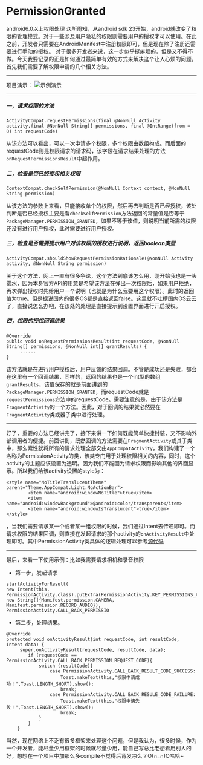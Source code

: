 # PermissionGranted
android6.0以上权限处理
众所周知，从android sdk 23开始，android就改变了权限的管理模式。对于一些涉及用户隐私的权限则需要用户的授权才可以使用。在此之前，开发者只需要在AndroidManifest中注册权限即可，但是现在除了注册还需要进行手动的授权。
对于很多开发者来说，这一步似乎挺麻烦的，但是又不得不做。今天我要记录的正是如何通过最简单有效的方式来解决这个让人心烦的问题。
首先我们需要了解权限申请的几个相关方法。

---

项目演示：
![示例演示](http://upload-images.jianshu.io/upload_images/1860505-4d4b41b451905bff.gif?imageMogr2/auto-orient/strip)


---

##### 一，请求权限的方法
```
ActivityCompat.requestPermissions(final @NonNull Activity activity,final @NonNull String[] permissions, final @IntRange(from = 0) int requestCode)
```
从该方法可以看出，可以一次申请多个权限，多个权限由数组构成。而后面的requestCode则是权限请求的请求码，该字段在请求结果处理的方法```onRequestPermissionsResult```中起作用。
##### 二，检查是否已经授权相关权限
```
ContextCompat.checkSelfPermission(@NonNull Context context, @NonNull String permission)
```
从该方法的参数上来看，只能接收单个的权限，然后再去判断是否已经授权，该处判断是否已经授权主要是看```checkSelfPermission```方法返回的常量值是否等于```PackageManager.PERMISSION_GRANTED```，如果不等于该值，则说明当前所需的权限还没有进行用户授权，此时需要进行用户授权。
##### 三，检查是否需要提示用户对该权限的授权进行说明，返回boolean类型
```
ActivityCompat.shouldShowRequestPermissionRationale(@NonNull Activity activity, @NonNull String permission)
```
关于这个方法，网上一直有很多争论，这个方法到底该怎么用，刚开始我也是一头雾水，因为本身官方API的用意是希望该方法在弹出一次权限后，如果用户拒绝，再次弹出授权时先给用户一个说明（也就是为什么我要用这个权限）。此时的返回值为true。但是据说国内的很多OS都是直接返回false。这里就不吐槽国内OS云云了，直接说怎么办吧，在该处的处理是直接提示到设置界面进行开启授权。

##### 四，权限的授权回调结果
```
@Override
public void onRequestPermissionsResult(int requestCode, @NonNull String[] permissions, @NonNull int[] grantResults) {
     ......
}
```
该方法就是在进行用户授权后，用户反馈的结果回调。不管是成功还是失败，都会在这里有一个回调结果，同样的，返回的结果也是一个int型的数组```grantResults```，该值保存的就是前面讲到的```PackageManager.PERMISSION_GRANTED```，而requestCode就是```requestPermissions```方法中的requestCode。需要注意的是，由于该方法是```FragmentActivity```的一个方法。因此，对于回调的结果就必然要在```FragmentActivity```类或器子类中进行处理。

---

好了，重要的方法已经讲完了，接下来讲一下如何既能简单快捷封装，又不影响外部调用者的便捷。前面讲到，既然回调的方法需要在```FragmentActivity```或其子类中，那么索性就将所有的请求处理全部交由```AppCompatActivity```，我们构建了一个名称为PermissionActivity的类，该类专门用于处理权限相关的内容，同时，这个activity的主题应该设置为透明。因为我们不能因为请求权限而影响其他的界面显示。所以我们给该activity设置的style为：
```
<style name="NoTitleTranslucentTheme" parent="Theme.AppCompat.Light.NoActionBar">
        <item name="android:windowNoTitle">true</item>
        <item name="android:windowBackground">@android:color/transparent</item>
        <item name="android:windowIsTranslucent">true</item>
</style>
```
，当我们需要请求某一个或者某一组权限的时候，我们通过Intent去传递即可。而请求权限的结果回调，则直接在发起请求的那个activity的```onActivityResult```中处理即可。其中PermissionActivity类具体的逻辑处理可以参考[源代码](https://github.com/KCrason/PermissionGranted.git)

---

最后，来看一下使用示例：比如我需要请求相机和录音权限
- 第一步，发起请求
```
startActivityForResult(
new Intent(this, PermissionActivity.class).putExtra(PermissionActivity.KEY_PERMISSIONS_ARRAY,
new String[]{Manifest.permission.CAMERA, Manifest.permission.RECORD_AUDIO}), PermissionActivity.CALL_BACK_PERMISSIO
```
 - 第二步，处理结果。
```
@Override
protected void onActivityResult(int requestCode, int resultCode, Intent data) {
     super.onActivityResult(requestCode, resultCode, data);
        if (requestCode == PermissionActivity.CALL_BACK_PERMISSION_REQUEST_CODE){
            switch (resultCode){
                case PermissionActivity.CALL_BACK_RESULT_CODE_SUCCESS:
                    Toast.makeText(this,"权限申请成功！",Toast.LENGTH_SHORT).show();
                    break;
                case PermissionActivity.CALL_BACK_RESULE_CODE_FAILURE:
                    Toast.makeText(this,"权限申请失败！",Toast.LENGTH_SHORT).show();
                    break;
            }
        }
    }
```
当然，现在网络上不乏有很多框架来处理这个问题，但是我认为，很多时候，作为一个开发者，能尽量少用框架的时候就尽量少用，能自己写总比老想着用别人的好，想想在一个项目中加那么多compile不觉得后背发凉么？O(∩_∩)O哈哈~
